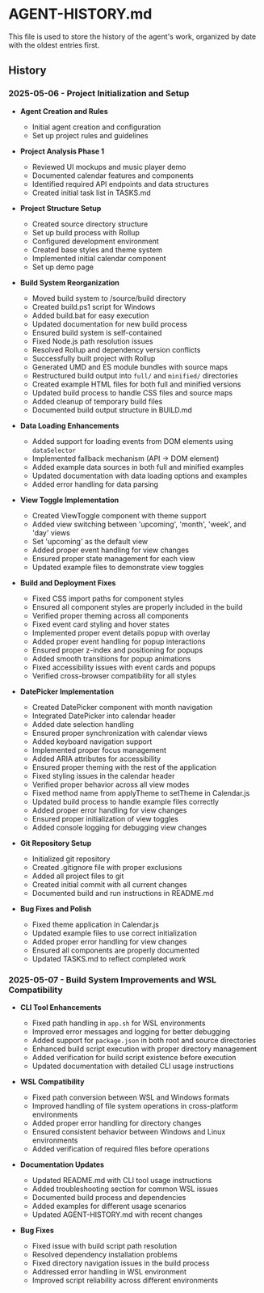 # AGENT-HISTORY.md

This file is used to store the history of the agent's work, organized by date with the oldest entries first.

## History

### 2025-05-06 - Project Initialization and Setup

- **Agent Creation and Rules**
  - Initial agent creation and configuration
  - Set up project rules and guidelines

- **Project Analysis Phase 1**
  - Reviewed UI mockups and music player demo
  - Documented calendar features and components
  - Identified required API endpoints and data structures
  - Created initial task list in TASKS.md

- **Project Structure Setup**
  - Created source directory structure
  - Set up build process with Rollup
  - Configured development environment
  - Created base styles and theme system
  - Implemented initial calendar component
  - Set up demo page

- **Build System Reorganization**
  - Moved build system to /source/build directory
  - Created build.ps1 script for Windows
  - Added build.bat for easy execution
  - Updated documentation for new build process
  - Ensured build system is self-contained
  - Fixed Node.js path resolution issues
  - Resolved Rollup and dependency version conflicts
  - Successfully built project with Rollup
  - Generated UMD and ES module bundles with source maps
  - Restructured build output into `full/` and `minified/` directories
  - Created example HTML files for both full and minified versions
  - Updated build process to handle CSS files and source maps
  - Added cleanup of temporary build files
  - Documented build output structure in BUILD.md

- **Data Loading Enhancements**
  - Added support for loading events from DOM elements using `dataSelector`
  - Implemented fallback mechanism (API → DOM element)
  - Added example data sources in both full and minified examples
  - Updated documentation with data loading options and examples
  - Added error handling for data parsing

- **View Toggle Implementation**
  - Created ViewToggle component with theme support
  - Added view switching between 'upcoming', 'month', 'week', and 'day' views
  - Set 'upcoming' as the default view
  - Added proper event handling for view changes
  - Ensured proper state management for each view
  - Updated example files to demonstrate view toggles

- **Build and Deployment Fixes**
  - Fixed CSS import paths for component styles
  - Ensured all component styles are properly included in the build
  - Verified proper theming across all components
  - Fixed event card styling and hover states
  - Implemented proper event details popup with overlay
  - Added proper event handling for popup interactions
  - Ensured proper z-index and positioning for popups
  - Added smooth transitions for popup animations
  - Fixed accessibility issues with event cards and popups
  - Verified cross-browser compatibility for all styles

- **DatePicker Implementation**
  - Created DatePicker component with month navigation
  - Integrated DatePicker into calendar header
  - Added date selection handling
  - Ensured proper synchronization with calendar views
  - Added keyboard navigation support
  - Implemented proper focus management
  - Added ARIA attributes for accessibility
  - Ensured proper theming with the rest of the application
  - Fixed styling issues in the calendar header
  - Verified proper behavior across all view modes
  - Fixed method name from applyTheme to setTheme in Calendar.js
  - Updated build process to handle example files correctly
  - Added proper error handling for view changes
  - Ensured proper initialization of view toggles
  - Added console logging for debugging view changes

- **Git Repository Setup**
  - Initialized git repository
  - Created .gitignore file with proper exclusions
  - Added all project files to git
  - Created initial commit with all current changes
  - Documented build and run instructions in README.md

- **Bug Fixes and Polish**
  - Fixed theme application in Calendar.js
  - Updated example files to use correct initialization
  - Added proper error handling for view changes
  - Ensured all components are properly documented
  - Updated TASKS.md to reflect completed work

### 2025-05-07 - Build System Improvements and WSL Compatibility

- **CLI Tool Enhancements**
  - Fixed path handling in `app.sh` for WSL environments
  - Improved error messages and logging for better debugging
  - Added support for `package.json` in both root and source directories
  - Enhanced build script execution with proper directory management
  - Added verification for build script existence before execution
  - Updated documentation with detailed CLI usage instructions

- **WSL Compatibility**
  - Fixed path conversion between WSL and Windows formats
  - Improved handling of file system operations in cross-platform environments
  - Added proper error handling for directory changes
  - Ensured consistent behavior between Windows and Linux environments
  - Added verification of required files before operations

- **Documentation Updates**
  - Updated README.md with CLI tool usage instructions
  - Added troubleshooting section for common WSL issues
  - Documented build process and dependencies
  - Added examples for different usage scenarios
  - Updated AGENT-HISTORY.md with recent changes

- **Bug Fixes**
  - Fixed issue with build script path resolution
  - Resolved dependency installation problems
  - Fixed directory navigation issues in the build process
  - Addressed error handling in WSL environment
  - Improved script reliability across different environments
